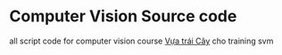 # Computer Vision Source code
all script code for computer vision course
[Vựa trái Cây](https://drive.google.com/file/d/1rRxv7deqb5UkaDBXylIeUOzg66K141rv/view?usp=sharing) cho training svm
